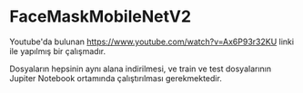 # FaceMaskMobileNetV2

Youtube'da bulunan https://www.youtube.com/watch?v=Ax6P93r32KU linki ile yapılmış bir çalışmadır.

Dosyaların hepsinin aynı alana indirilmesi, ve train ve test dosyalarının Jupiter Notebook ortamında çalıştırılması gerekmektedir.
